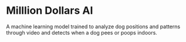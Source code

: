 # Milllion Dollars AI
A machine learning model trained to analyze dog positions and patterns through video and detects when a dog pees or poops indoors. 
